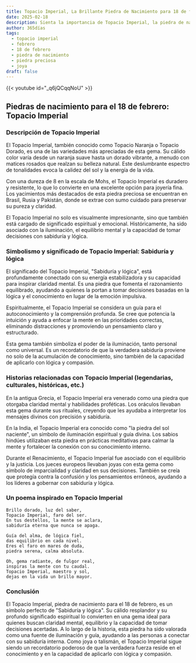 ```yaml
---
title: Topacio Imperial, La Brillante Piedra de Nacimiento para 18 de febrero
date: 2025-02-18
description: Sienta la importancia de Topacio Imperial, la piedra de nacimiento de 18 de febrero que simboliza Sabiduría y lógica. Deje que su belleza y significado iluminen su día.
author: 365días
tags:
  - topacio imperial
  - febrero
  - 18 de febrero
  - piedra de nacimiento
  - piedra preciosa
  - joya
draft: false
---
```


{{< youtube id="_q6jQCqqNoU" >}}

## Piedras de nacimiento para el 18 de febrero: Topacio Imperial

### Descripción de Topacio Imperial

El Topacio Imperial, también conocido como Topacio Naranja o Topacio Dorado, es una de las variedades más apreciadas de esta gema. Su cálido color varía desde un naranja suave hasta un dorado vibrante, a menudo con matices rosados que realzan su belleza natural. Este deslumbrante espectro de tonalidades evoca la calidez del sol y la energía de la vida.

Con una dureza de 8 en la escala de Mohs, el Topacio Imperial es duradero y resistente, lo que lo convierte en una excelente opción para joyería fina. Los yacimientos más destacados de esta piedra preciosa se encuentran en Brasil, Rusia y Pakistán, donde se extrae con sumo cuidado para preservar su pureza y claridad.

El Topacio Imperial no solo es visualmente impresionante, sino que también está cargado de significado espiritual y emocional. Históricamente, ha sido asociado con la iluminación, el equilibrio mental y la capacidad de tomar decisiones con sabiduría y lógica.

### Simbolismo y significado de Topacio Imperial: Sabiduría y lógica

El significado del Topacio Imperial, "Sabiduría y lógica", está profundamente conectado con su energía estabilizadora y su capacidad para inspirar claridad mental. Es una piedra que fomenta el razonamiento equilibrado, ayudando a quienes la portan a tomar decisiones basadas en la lógica y el conocimiento en lugar de la emoción impulsiva.

Espiritualmente, el Topacio Imperial se considera un guía para el autoconocimiento y la comprensión profunda. Se cree que potencia la intuición y ayuda a enfocar la mente en las prioridades correctas, eliminando distracciones y promoviendo un pensamiento claro y estructurado.

Esta gema también simboliza el poder de la iluminación, tanto personal como universal. Es un recordatorio de que la verdadera sabiduría proviene no solo de la acumulación de conocimiento, sino también de la capacidad de aplicarlo con lógica y compasión.

### Historias relacionadas con Topacio Imperial (legendarias, culturales, históricas, etc.)

En la antigua Grecia, el Topacio Imperial era venerado como una piedra que otorgaba claridad mental y habilidades proféticas. Los oráculos llevaban esta gema durante sus rituales, creyendo que les ayudaba a interpretar los mensajes divinos con precisión y sabiduría.

En la India, el Topacio Imperial era conocido como "la piedra del sol naciente", un símbolo de iluminación espiritual y guía divina. Los sabios hindúes utilizaban esta piedra en prácticas meditativas para calmar la mente y fortalecer la conexión con su conocimiento interno.

Durante el Renacimiento, el Topacio Imperial fue asociado con el equilibrio y la justicia. Los jueces europeos llevaban joyas con esta gema como símbolo de imparcialidad y claridad en sus decisiones. También se creía que protegía contra la confusión y los pensamientos erróneos, ayudando a los líderes a gobernar con sabiduría y lógica.

### Un poema inspirado en Topacio Imperial

```
Brillo dorado, luz del saber,  
Topacio Imperial, faro del ser.  
En tus destellos, la mente se aclara,  
sabiduría eterna que nunca se apaga.  

Guía del alma, de lógica fiel,  
das equilibrio en cada nivel.  
Eres el faro en mares de duda,  
piedra serena, calma absoluta.  

Oh, gema radiante, de fulgor real,  
inspiras la mente con tu caudal.  
Topacio Imperial, maestro y sol,  
dejas en la vida un brillo mayor.
```

### Conclusión

El Topacio Imperial, piedra de nacimiento para el 18 de febrero, es un símbolo perfecto de "Sabiduría y lógica". Su cálido resplandor y su profundo significado espiritual lo convierten en una gema ideal para quienes buscan claridad mental, equilibrio y la capacidad de tomar decisiones acertadas. A lo largo de la historia, esta piedra ha sido valorada como una fuente de iluminación y guía, ayudando a las personas a conectar con su sabiduría interna. Como joya o talismán, el Topacio Imperial sigue siendo un recordatorio poderoso de que la verdadera fuerza reside en el conocimiento y en la capacidad de aplicarlo con lógica y compasión.